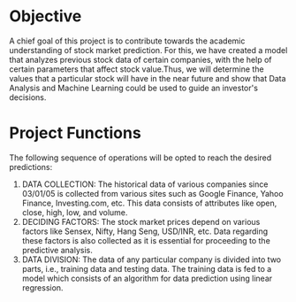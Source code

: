 # Objective
A chief goal of this project is to contribute towards the academic understanding of stock market prediction.
For this, we have created a model that analyzes previous stock data of certain companies, with the help of certain parameters that affect stock value.Thus, we will determine the values that a particular stock will have in the near future and show that Data Analysis and Machine Learning could be used to guide an investor's decisions.
# Project Functions
The following sequence of operations will be opted to reach the desired predictions:
1. DATA COLLECTION: The historical data of various companies since 03/01/05 is collected from various sites such as Google Finance, Yahoo Finance, Investing.com, etc. This data consists of attributes like open, close, high, low, and volume.
3. DECIDING FACTORS: The stock market prices depend on various factors like Sensex, Nifty, Hang Seng, USD/INR, etc. Data regarding these factors is also collected as it is essential for proceeding to the predictive analysis.
4. DATA DIVISION: The data of any particular company is divided into two parts, i.e., training data and testing data. The training data is fed to a model which consists of an algorithm for data prediction using linear regression.
